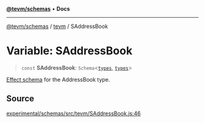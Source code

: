 [**@tevm/schemas**](../../README.md) • **Docs**

***

[@tevm/schemas](../../modules.md) / [tevm](../README.md) / SAddressBook

# Variable: SAddressBook

> `const` **SAddressBook**: `Schema`\<[`types`](../../types/README.md), [`types`](../../types/README.md)\>

[Effect schema](https://github.com/Effect-TS/schema) for the AddressBook type.

## Source

[experimental/schemas/src/tevm/SAddressBook.js:46](https://github.com/evmts/tevm-monorepo/blob/main/experimental/schemas/src/tevm/SAddressBook.js#L46)
